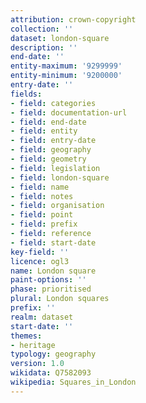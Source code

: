 ```yaml
---
attribution: crown-copyright
collection: ''
dataset: london-square
description: ''
end-date: ''
entity-maximum: '9299999'
entity-minimum: '9200000'
entry-date: ''
fields:
- field: categories
- field: documentation-url
- field: end-date
- field: entity
- field: entry-date
- field: geography
- field: geometry
- field: legislation
- field: london-square
- field: name
- field: notes
- field: organisation
- field: point
- field: prefix
- field: reference
- field: start-date
key-field: ''
licence: ogl3
name: London square
paint-options: ''
phase: prioritised
plural: London squares
prefix: ''
realm: dataset
start-date: ''
themes:
- heritage
typology: geography
version: 1.0
wikidata: Q7582093
wikipedia: Squares_in_London
---
```

